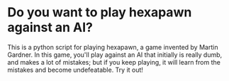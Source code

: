 # Do you want to play hexapawn against an AI?

This is a python script for playing hexapawn, a game invented by Martin Gardner. In this game, you'll play against an AI that initially is really dumb, and makes a lot of mistakes; but if you keep playing, it will learn from the mistakes and become undefeatable. Try it out!